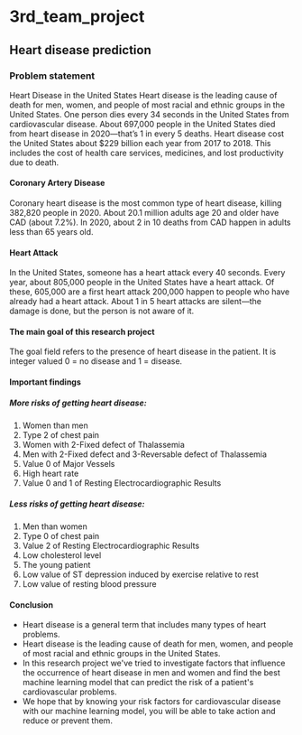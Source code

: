 # 3rd_team_project
## Heart disease prediction
### Problem statement
Heart Disease in the United States
Heart disease is the leading cause of death for men, women, and people of most racial and ethnic groups in the United States. 
One person dies every 34 seconds in the United States from cardiovascular disease. About 697,000 people in the United States died from heart disease in 2020—that’s 1 in every 5 deaths. 
Heart disease cost the United States about $229 billion each year from 2017 to 2018.
This includes the cost of health care services, medicines, and lost productivity due to death.
#### Coronary Artery Disease
Coronary heart disease is the most common type of heart disease, killing 382,820 people in 2020. 
About 20.1 million adults age 20 and older have CAD (about 7.2%). 
In 2020, about 2 in 10 deaths from CAD happen in adults less than 65 years old.
#### Heart Attack
In the United States, someone has a heart attack every 40 seconds. 
Every year, about 805,000 people in the United States have a heart attack. 
Of these, 605,000 are a first heart attack 200,000 happen to people who have already had a heart attack. 
About 1 in 5 heart attacks are silent—the damage is done, but the person is not aware of it.
#### The main goal of this research project
The goal field refers to the presence of heart disease in the patient. It is integer valued 0 = no disease and 1 = disease.
#### Important findings
##### More risks of getting heart disease:
1. Women than men
2. Type 2 of chest pain
3. Women with 2-Fixed defect of Thalassemia
4. Men with 2-Fixed defect and 3-Reversable defect of Thalassemia
5. Value 0 of Major Vessels
6. High heart rate
7. Value 0 and 1 of Resting Electrocardiographic Results
##### Less risks of getting heart disease:
1. Men than women
2. Type 0 of chest pain
3. Value 2 of Resting Electrocardiographic Results
4. Low cholesterol level
5. The young patient
6. Low value of ST depression induced by exercise relative to rest
7. Low value of resting blood pressure
#### Conclusion
- Heart disease is a general term that includes many types of heart problems.
- Heart disease is the leading cause of death for men, women, and people of most racial and ethnic groups in the United States.
- In this research project we've tried to investigate factors that influence the occurrence of heart disease in men and women and find the best machine learning model that can predict the risk of a patient's cardiovascular problems.
- We hope that by knowing your risk factors for cardiovascular disease with our machine learning model, you will be able to take action and reduce or prevent them.
